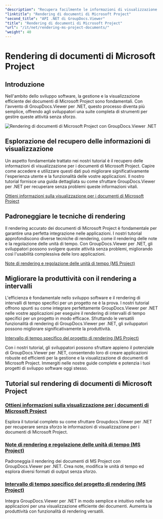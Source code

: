 ```yaml
---
"description": "Recupera facilmente le informazioni di visualizzazione per i documenti di Microsoft Project con GroupDocs.Viewer per .NET. Migliora la produttività con versatili funzionalità di rendering."
"linktitle": "Rendering di documenti di Microsoft Project"
"second_title": "API .NET di GroupDocs.Viewer"
"title": "Rendering di documenti di Microsoft Project"
"url": "/it/net/rendering-ms-project-documents/"
"weight": 40
---
```


# Rendering di documenti di Microsoft Project

## Introduzione

Nell'ambito dello sviluppo software, la gestione e la visualizzazione efficiente dei documenti di Microsoft Project sono fondamentali. Con l'avvento di GroupDocs.Viewer per .NET, questo processo diventa più semplice, offrendo agli sviluppatori una suite completa di strumenti per gestire queste attività senza sforzo.

![Rendering di documenti di Microsoft Project con GroupDocs.Viewer .NET](/viewer/rendering-microsoft-project-documents/image.png)

## Esplorazione del recupero delle informazioni di visualizzazione
Un aspetto fondamentale trattato nei nostri tutorial è il recupero delle informazioni di visualizzazione per i documenti di Microsoft Project. Capire come accedere e utilizzare questi dati può migliorare significativamente l'esperienza utente e la funzionalità delle vostre applicazioni. Il nostro tutorial fornisce una guida dettagliata su come sfruttare GroupDocs.Viewer per .NET per recuperare senza problemi queste informazioni vitali.

[Ottieni informazioni sulla visualizzazione per i documenti di Microsoft Project](./get-view-info-ms-project/)

## Padroneggiare le tecniche di rendering
Il rendering accurato dei documenti di Microsoft Project è fondamentale per garantire una perfetta integrazione nelle applicazioni. I nostri tutorial approfondiscono diverse tecniche di rendering, come il rendering delle note e la regolazione delle unità di tempo. Con GroupDocs.Viewer per .NET, gli sviluppatori possono svolgere queste attività senza problemi, migliorando così l'usabilità complessiva delle loro applicazioni.

[Note di rendering e regolazione delle unità di tempo (MS Project)](./render-notes-and-adjust-time-ms-project/)

## Migliorare la produttività con il rendering a intervalli
L'efficienza è fondamentale nello sviluppo software e il rendering di intervalli di tempo specifici per un progetto ne è la prova. I nostri tutorial offrono spunti su come integrare perfettamente GroupDocs.Viewer per .NET nelle vostre applicazioni per eseguire il rendering di intervalli di tempo specifici per un progetto in modo efficace. Sfruttando le versatili funzionalità di rendering di GroupDocs.Viewer per .NET, gli sviluppatori possono migliorare significativamente la produttività.

[Intervallo di tempo specifico del progetto di rendering (MS Project)](./render-project-time-interval-ms-project/)

Con i nostri tutorial, gli sviluppatori possono sfruttare appieno il potenziale di GroupDocs.Viewer per .NET, consentendo loro di creare applicazioni robuste ed efficienti per la gestione e la visualizzazione di documenti di Microsoft Project. Immergiti nelle nostre guide complete e potenzia i tuoi progetti di sviluppo software oggi stesso.
## Tutorial sul rendering di documenti di Microsoft Project
### [Ottieni informazioni sulla visualizzazione per i documenti di Microsoft Project](./get-view-info-ms-project/)
Esplora il tutorial completo su come sfruttare Groupdocs.Viewer per .NET per recuperare senza sforzo le informazioni di visualizzazione per i documenti di Microsoft Project.
### [Note di rendering e regolazione delle unità di tempo (MS Project)](./render-notes-and-adjust-time-ms-project/)
Padroneggia il rendering dei documenti di MS Project con GroupDocs.Viewer per .NET. Crea note, modifica le unità di tempo ed esplora diversi formati di output senza sforzo.
### [Intervallo di tempo specifico del progetto di rendering (MS Project)](./render-project-time-interval-ms-project/)
Integra GroupDocs.Viewer per .NET in modo semplice e intuitivo nelle tue applicazioni per una visualizzazione efficiente dei documenti. Aumenta la produttività con funzionalità di rendering versatili.